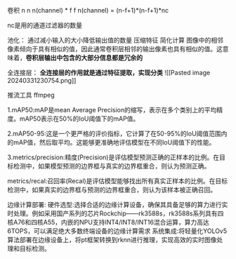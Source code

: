 卷积
  n n n(channel) * f f n(channel)
 = (n-f+1)*(n-f+1)*nc
 
 nc是用的通道过滤器的数量
 
 池化：
 通过减小输入的大小降低输出值的数量 压缩特征 简化计算
 图像中的相邻像素倾向于具有相似的值，因此通常卷积层相邻的输出像素也具有相似的值。这意味着，**卷积层输出中包含的大部分信息都是冗余的**

全连接层：
**全连接层的作用就是通过特征提取，实现分类**
![[Pasted image 20240331230754.png]]

推流工具 ffmpeg


1.mAP50:mAP是mean Average Precision的缩写，表示在多个类别上的平均精度。mAP50表示在50%的IoU阈值下的mAP值。

2.mAP50-95:这是一个更严格的评价指标，它计算了在50-95%的loU阈值范围内的mAP值，然后取平均。这能够更准确地评估模型在不同IoU阈值下的性能。

3.metrics/precision:精度(Precision)是评估模型预测正确的正样本的比例。在目标检测中，如果模型预测的边界框与真实的边界框重合，则认为预测正确。

metrics/recal:召回率(Recal)是评估模型能够找出所有真实正样本的比例。在目标检测中，如果真实的边界框与预测的边界框重合，则认为该样本被正确召回。



边缘计算部署:
硬件选型:选择合适的边缘计算设备，确保其具备足够的算力进行实时处理。例如采用国产系列的芯片Rockchip——rk3588s，rk3588s系列具有四核A76和四核A55，内嵌的NPU支持INT4/INT8/INT16混合运算，算力高达6TOPS，可以满足绝大多数终端设备的边缘计算需求
系统集成:将轻量化YOLOv5算法部署在边缘设备上，将pt框架转换到rknn进行推理，实现高效的实时图像处理和目标检测。
